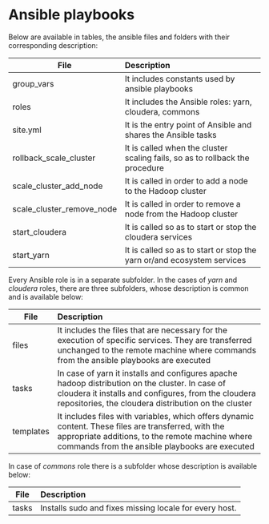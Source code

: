 # Ansible playbooks

Below are available in tables, the ansible files and folders with their corresponding description:

|    File     | Description
|------------ |:---
|  group_vars |  It includes constants used by ansible playbooks
|  roles      |  It includes the Ansible roles: yarn, cloudera, commons
|  site.yml   |  It is the entry point of Ansible and shares the Ansible tasks
|  rollback_scale_cluster    | It is called when the cluster scaling fails, so as to rollback the procedure
|  scale_cluster_add_node    | It is called in order to add a node to the Hadoop cluster
|  scale_cluster_remove_node | It is called in order to remove a node from the Hadoop cluster
|  start_cloudera | It is called so as to start or stop the cloudera services
|  start_yarn     | It is called so as to start or stop the yarn or/and ecosystem services

Every Ansible role is in a separate subfolder. In the cases of *yarn* and *cloudera* roles, there are three subfolders, whose description is common and is available below:

|    File     | Description
|------------ |:---
|    files    |  It includes the files that are necessary for the execution of specific services. They are transferred unchanged to the remote machine where commands from the ansible playbooks are executed
|    tasks    |  In case of yarn it installs and configures apache hadoop distribution on the cluster. In case of cloudera it installs and configures, from the cloudera repositories, the cloudera distribution on the cluster
|  templates  |  It includes files with variables, which offers dynamic content. These files are transferred, with the appropriate additions, to the remote machine where commands from the ansible playbooks are executed

In case of *commons* role there is a subfolder whose description is available below:

|    File     | Description
|------------ |:---
|    tasks    | Installs sudo and fixes missing locale for every host.